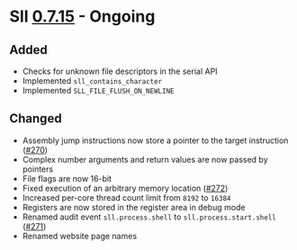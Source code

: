 # Sll [0.7.15] - Ongoing

## Added

- Checks for unknown file descriptors in the serial API
- Implemented `sll_contains_character`
- Implemented `SLL_FILE_FLUSH_ON_NEWLINE`

## Changed

- Assembly jump instructions now store a pointer to the target instruction ([#270])
- Complex number arguments and return values are now passed by pointers
- File flags are now 16-bit
- Fixed execution of an arbitrary memory location ([#272])
- Increased per-core thread count limit from `8192` to `16384`
- Registers are now stored in the register area in debug mode
- Renamed audit event `sll.process.shell` to `sll.process.start.shell` ([#271])
- Renamed website page names

[0.7.15]: https://github.com/sl-lang/sll/compare/sll-v0.7.14...main
[#272]: https://github.com/sl-lang/sll/issues/272
[#271]: https://github.com/sl-lang/sll/issues/271
[#270]: https://github.com/sl-lang/sll/issues/270
